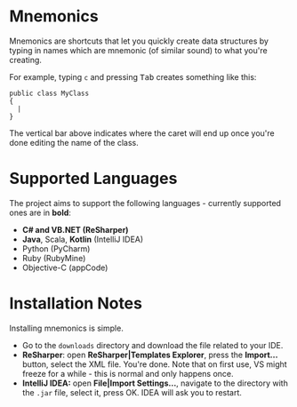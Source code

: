 Mnemonics
=========
Mnemonics are shortcuts that let you quickly create data structures by typing in names which are mnemonic (of similar sound) to what you're creating.

For example, typing `c` and pressing <kbd>Tab</kbd> creates something like this:

    public class MyClass
    {
      |
    }

The vertical bar above indicates where the caret will end up once you're done editing the name of the class.

Supported Languages
===================
The project aims to support the following languages - currently supported ones are in **bold**:

* **C# and VB.NET (ReSharper)**
* **Java**, Scala, **Kotlin** (IntelliJ IDEA)
* Python (PyCharm)
* Ruby (RubyMine)
* Objective-C (appCode)

Installation Notes
==================
Installing mnemonics is simple.

- Go to the `downloads` directory and download the file related to your IDE.
- **ReSharper**: open **ReSharper|Templates Explorer**, press the **Import...** button, select the XML file. You're done. Note that on first use, VS might freeze for a while - this is normal and only happens once.
- **IntelliJ IDEA:** open **File|Import Settings...**, navigate to the directory with the `.jar` file, select it, press OK. IDEA will ask you to restart.
